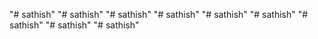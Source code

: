 "# sathish" 
"# sathish" 
"# sathish" 
"# sathish" 
"# sathish" 
"# sathish" 
"# sathish" 
"# sathish" 
"# sathish" 
